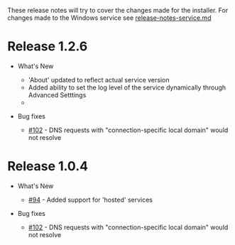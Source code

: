 These release notes will try to cover the changes made for the installer. For changes made
to the Windows service see [release-notes-service.md]()

# Release 1.2.6

* What's New

  * 'About' updated to reflect actual service version
  * Added ability to set the log level of the service dynamically through Advanced Setttings
  * 

* Bug fixes

  * [#102](https://github.com/openziti/desktop-edge-win/pull/102) - DNS requests with "connection-specific local domain" would not resolve

# Release 1.0.4

* What's New

  * [#94](https://github.com/openziti/desktop-edge-win/issues/94) - Added support for 'hosted' services

* Bug fixes

  * [#102](https://github.com/openziti/desktop-edge-win/pull/102) - DNS requests with "connection-specific local domain" would not resolve
